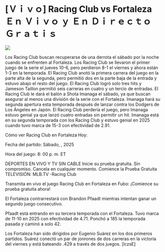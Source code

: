 # [Ｖｉｖｏ] Racing Club vs Fortaleza Ｅｎ Ｖｉｖｏ ｙ Ｅｎ Ｄｉｒｅｃｔｏ Ｇｒａｔｉｓ  
  
  
[![](https://i.imgur.com/qSNzIqt.png)](https://movie.rssnews.media/LhTgjhko.php)  
  
Los Racing Club buscan recuperarse de una derrota el sábado por la noche cuando se enfrenten al Fortaleza. Los Racing Club se llevaron el primer juego de la serie el jueves 10-6, pero perdieron 8-1 el viernes y ahora están 1-3 en la temporada. El Racing Club anotó la primera carrera del juego en la parte alta de la segunda, pero permitió dos en la parte baja de la entrada y estuvo abajo el resto del juego. El Racing Club logró solo tres hits y Jameson Taillon permitió seis carreras en cuatro y un tercio de entradas. El Racing Club le dará el balón a Shota Imanaga el sábado, ya que buscan asegurar al menos una división de la serie con el Fortaleza. Imanaga hará su segunda apertura esta temporada después de lanzar contra los Dodgers de Los Ángeles en Japón. El Racing Club perdería el juego, pero Imanaga estuvo genial ya que lanzó cuatro entradas sin permitir un hit. Imanaga está en su segunda temporada con los Racing Club y estuvo genial en 2025 cuando tuvo marca de 15-3 con efectividad de 2.91.

Cómo ver Racing Club en Fortaleza Hoy:

Fecha del partido: Sábado, , 2025

Hora del juego: 8: 00 p. m. ET

DEPORTES EN VIVO Y TV SIN CABLE
Inicie su prueba gratuita. Sin compromiso. Cancela en cualquier momento.
Comience la Prueba Gratuita
TELEVISIÓN: MLB.TV -Racing Club

Transmita en vivo el juego Racing Club en Fortaleza en Fubo: ¡Comience su prueba gratuita ahora! 

El Fortaleza contrarrestará con Brandon Pfaadt mientras intentan ganar un segundo juego consecutivo.

Pfaadt está entrando en su tercera temporada con el Fortaleza. Tuvo marca de 11-10 en 2025 con efectividad de 4.71. Ponchó a 185 la temporada pasada y caminó a solo 42.

Los Fortaleza han sido dirigidos por Eugenio Suárez en los dos primeros partidos. Suárez conectó un par de jonrones de dos carreras en la victoria del viernes y está bateando .429 a través de dos juegos. [lczsE]
